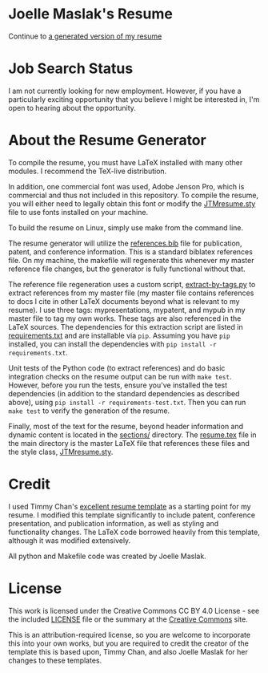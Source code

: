 # Joelle Maslak\'s Resume

Continue to [a generated version of my resume](resume.pdf)

# Job Search Status

I am not currently looking for new employment. However, if you have a
particularly exciting opportunity that you believe I might be interested
in, I'm open to hearing about the opportunity.

# About the Resume Generator

To compile the resume, you must have LaTeX installed with many other
modules. I recommend the TeX-live distribution.

In addition, one commercial font was used, Adobe Jenson Pro, which is
commercial and thus not included in this repository.  To compile the
resume, you will either need to legally obtain this font or modify the
[JTMresume.sty](https://github.com/jmaslak/resume/blob/main/JTMresume.sty)
file to use fonts installed on your machine.

To build the resume on Linux, simply use make from the command line.

The resume generator will utilize the
[references.bib](https://github.com/jmaslak/resume/blob/main/references.bib) file for
publication, patent, and conference information. This is a standard
biblatex references file. On my machine, the makefile will regenerate this
whenever my master reference file changes, but the generator is fully
functional without that.

The reference file regeneration uses a custom script, [extract-by-tags.py](https://github.com/jmaslak/resume/blob/main/extract-by-tags.py) to
extract references from my master file (my master file contains
references to docs I cite in other LaTeX documents beyond what is
relevant to my resume). I use three tags: mypresentations, mypatent, and
mypub in my master file to tag my own works.  These tags are also
referenced in the LaTeX sources. The dependencies for this extraction
script are listed in
[requirements.txt](https://github.com/jmaslak/resume/blob/requirements.txt)
and are installable via `pip`. Assuming you have `pip` installed, you
can install the dependencies with `pip install -r requirements.txt`.

Unit tests of the Python code (to extract references) and do basic
integration checks on the resume output can be run with `make test`.
However, before you run the tests, ensure you've installed the test
dependencies (in addition to the standard dependencies as described
above), using `pip install -r requirements-test.txt`. Then you can run
`make test` to verify the generation of the resume.

Finally, most of the text for the resume, beyond header information and
dynamic content is located in the
[sections/](https://github.com/jmaslak/resume/tree/main/sections) directory.
The [resume.tex](https://github.com/jmaslak/resume/blob/main/resume.tex) file
in the main directory is the master LaTeX file that
references these files and the style class,
[JTMresume.sty](https://github.com/jmaslak/resume/blob/main/JTMresume.sty).

# Credit

I used Timmy Chan's
[excellent resume template](https://www.overleaf.com/latex/templates/data-science-tech-resume-template/zcdmpfxrzjhv)
as a starting point for my resume. I modified this template
significantly to include patent, conference presentation, and publication
information, as well as styling and functionality changes. The LaTeX
code borrowed heavily from this template, although it was modified
extensively.

All python and Makefile code was created by Joelle Maslak.

# License

This work is licensed under the Creative Commons CC BY 4.0 License - see
the included
[LICENSE](https://github.com/jmaslak/resume/blob/main/LICENSE) file or
the summary at the [Creative Commons](https://creativecommons.org/licenses/by/4.0/)
site.

This is an attribution-required license, so you are welcome to
incorporate this into your own works, but you are required to credit
the creator of the template this is based upon, Timmy Chan, and also
Joelle Maslak for her changes to these templates.

